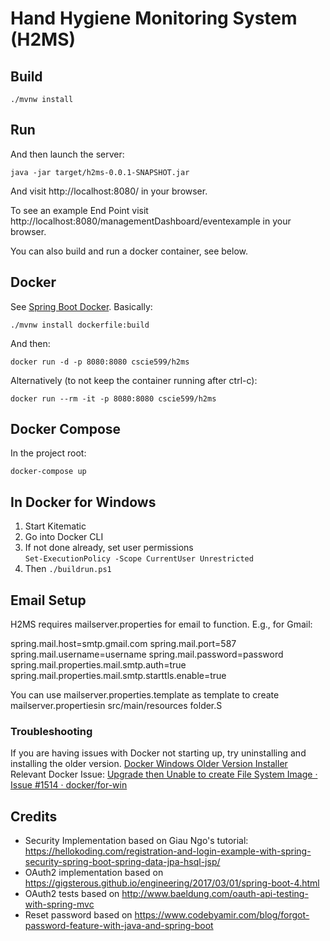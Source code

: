 # Hand Hygiene Monitoring System (H2MS)



## Build


```
./mvnw install
```

## Run

And then launch the server:

```
java -jar target/h2ms-0.0.1-SNAPSHOT.jar
```

And visit http://localhost:8080/ in your browser.

To see an example End Point visit http://localhost:8080/managementDashboard/eventexample in your browser.

You can also build and run a docker container, see below.

## Docker

See [Spring Boot Docker](https://spring.io/guides/gs/spring-boot-docker/).  Basically:

```
./mvnw install dockerfile:build
```

And then:

```
docker run -d -p 8080:8080 cscie599/h2ms
```

Alternatively (to not keep the container running after ctrl-c):
```
docker run --rm -it -p 8080:8080 cscie599/h2ms
```

## Docker Compose

In the project root:

```
docker-compose up
```

## In Docker for Windows

1. Start Kitematic
1. Go into Docker CLI
1. If not done already, set user permissions  
``Set-ExecutionPolicy -Scope CurrentUser Unrestricted``
1. Then
``./buildrun.ps1``

## Email Setup


H2MS requires mailserver.properties for email to function.  E.g., for Gmail:

spring.mail.host=smtp.gmail.com
spring.mail.port=587
spring.mail.username=username
spring.mail.password=password
spring.mail.properties.mail.smtp.auth=true
spring.mail.properties.mail.smtp.starttls.enable=true

You can use mailserver.properties.template as template to create mailserver.propertiesin src/main/resources folder.S

### Troubleshooting
If you are having issues with Docker not starting up, try uninstalling and installing the older version.
 [Docker Windows Older Version Installer](https://download.docker.com/win/stable/14687/Docker%20for%20Windows%20Installer.exe)  
Relevant Docker Issue: [Upgrade then Unable to create File System Image · Issue #1514 · docker/for-win](https://github.com/docker/for-win/issues/1514)

## Credits

- Security Implementation based on Giau Ngo's tutorial: https://hellokoding.com/registration-and-login-example-with-spring-security-spring-boot-spring-data-jpa-hsql-jsp/
- OAuth2 implementation based on https://gigsterous.github.io/engineering/2017/03/01/spring-boot-4.html
- OAuth2 tests based on http://www.baeldung.com/oauth-api-testing-with-spring-mvc
- Reset password based on https://www.codebyamir.com/blog/forgot-password-feature-with-java-and-spring-boot


